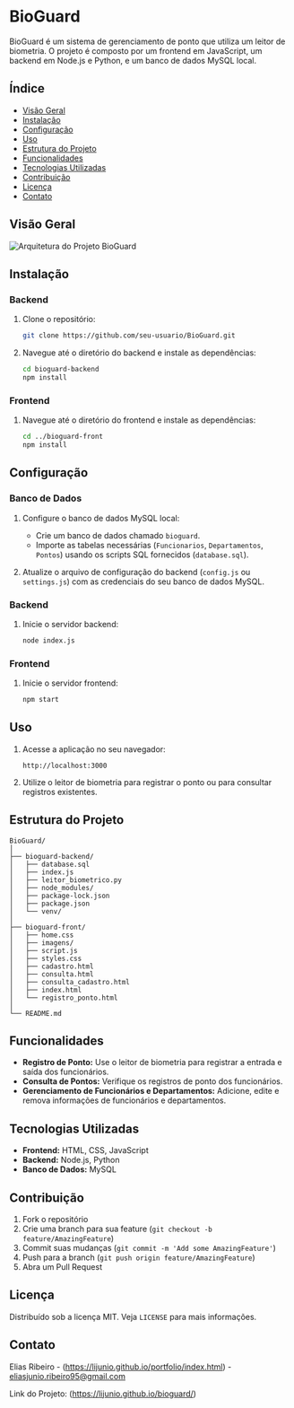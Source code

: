 # **BioGuard**

BioGuard é um sistema de gerenciamento de ponto que utiliza um leitor de biometria. O projeto é composto por um frontend em JavaScript, um backend em Node.js e Python, e um banco de dados MySQL local.

## **Índice**

- [Visão Geral](#visão-geral)
- [Instalação](#instalação)
- [Configuração](#configuração)
- [Uso](#uso)
- [Estrutura do Projeto](#estrutura-do-projeto)
- [Funcionalidades](#funcionalidades)
- [Tecnologias Utilizadas](#tecnologias-utilizadas)
- [Contribuição](#contribuição)
- [Licença](#licença)
- [Contato](#contato)

## **Visão Geral**

![Arquitetura do Projeto BioGuard](https://via.placeholder.com/800x400.png?text=BioGuard+Architecture)

## **Instalação**

### **Backend**

1. Clone o repositório:
   ```sh
   git clone https://github.com/seu-usuario/BioGuard.git
   ```

2. Navegue até o diretório do backend e instale as dependências:
   ```sh
   cd bioguard-backend
   npm install
   ```

### **Frontend**

1. Navegue até o diretório do frontend e instale as dependências:
   ```sh
   cd ../bioguard-front
   npm install
   ```

## **Configuração**

### **Banco de Dados**

1. Configure o banco de dados MySQL local:
   - Crie um banco de dados chamado `bioguard`.
   - Importe as tabelas necessárias (`Funcionarios`, `Departamentos`, `Pontos`) usando os scripts SQL fornecidos (`database.sql`).

2. Atualize o arquivo de configuração do backend (`config.js` ou `settings.js`) com as credenciais do seu banco de dados MySQL.

### **Backend**

1. Inicie o servidor backend:
   ```sh
   node index.js
   ```

### **Frontend**

1. Inicie o servidor frontend:
   ```sh
   npm start
   ```

## **Uso**

1. Acesse a aplicação no seu navegador:
   ```
   http://localhost:3000
   ```

2. Utilize o leitor de biometria para registrar o ponto ou para consultar registros existentes.

## **Estrutura do Projeto**

```plaintext
BioGuard/
│
├── bioguard-backend/
│   ├── database.sql
│   ├── index.js
│   ├── leitor_biometrico.py
│   ├── node_modules/
│   ├── package-lock.json
│   ├── package.json
│   └── venv/
│
├── bioguard-front/
│   ├── home.css
│   ├── imagens/
│   ├── script.js
│   ├── styles.css
│   ├── cadastro.html
│   ├── consulta.html
│   ├── consulta_cadastro.html
│   ├── index.html
│   └── registro_ponto.html
│
└── README.md
```

## **Funcionalidades**

- **Registro de Ponto:** Use o leitor de biometria para registrar a entrada e saída dos funcionários.
- **Consulta de Pontos:** Verifique os registros de ponto dos funcionários.
- **Gerenciamento de Funcionários e Departamentos:** Adicione, edite e remova informações de funcionários e departamentos.

## **Tecnologias Utilizadas**

- **Frontend:** HTML, CSS, JavaScript
- **Backend:** Node.js, Python
- **Banco de Dados:** MySQL

## **Contribuição**

1. Fork o repositório
2. Crie uma branch para sua feature (`git checkout -b feature/AmazingFeature`)
3. Commit suas mudanças (`git commit -m 'Add some AmazingFeature'`)
4. Push para a branch (`git push origin feature/AmazingFeature`)
5. Abra um Pull Request

## **Licença**

Distribuído sob a licença MIT. Veja `LICENSE` para mais informações.

## **Contato**

Elias Ribeiro - (https://lijunio.github.io/portfolio/index.html) - eliasjunio.ribeiro95@gmail.com

Link do Projeto: (https://lijunio.github.io/bioguard/)
